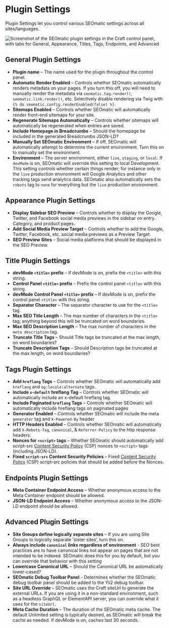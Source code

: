 # Plugin Settings

Plugin Settings let you control various SEOmatic settings across all sites/languages.

![Screenshot of the SEOmatic plugin settings in the Craft control panel, with tabs for General, Appearance, Titles, Tags, Endpoints, and Advanced](../resources/screenshots/seomatic-plugin-settings.png)

## General Plugin Settings

* **Plugin name** – The name used for the plugin throughout the control panel.
* **Automatic Render Enabled** – Controls whether SEOmatic automatically renders metadata on your pages. If you turn this off, you will need to manually render the metadata via `seomatic.tag.render()`, `seomatic.link.render()`, etc. Selectively disable rendering via Twig with `{% do seomatic.config.renderEnabled(false) %}`.
* **Sitemaps Enabled** – Controls whether SEOmatic will automatically render front-end sitemaps for your site.
* **Regenerate Sitemaps Automatically** – Controls whether sitemaps will automatically be regenerated when entries are saved.
* **Include Homepage in Breadcrumbs** – Should the homepage be included in the generated Breadcrumbs JSON-LD?
* **Manually Set SEOmatic Environment** – If off, SEOmatic will automatically attempt to determine the current environment. Turn this on to manually set the environment.
* **Environment** – The server environment, either `live`, `staging`, or `local`. If `devMode` is on, SEOmatic will override this setting to local Development. This setting controls whether certain things render; for instance only in the `live` production environment will Google Analytics and other tracking tags send analytics data. SEOmatic also automatically sets the `robots` tag to `none` for everything but the `live` production environment.

## Appearance Plugin Settings

* **Display Sidebar SEO Preview** – Controls whether to display the Google, Twitter, and Facebook social media previews in the sidebar on entry. Category, and product pages.
* **Add Social Media Preview Target** – Controls whether to add the Google, Twitter, Facebook, etc. social media previews as a Preview Target.
* **SEO Preview Sites** – Social media platforms that should be displayed in the SEO Preview.

## Title Plugin Settings

* **devMode `<title>` prefix** – If devMode is on, prefix the `<title>` with this string.
* **Control Panel `<title>` prefix** – Prefix the control panel `<title>` with this string.
* **devMode Control Panel `<title>` prefix** – If devMode is on, prefix the control panel `<title>` with this string.
* **Separator Character** – The separator character to use for the `<title>` tag.
* **Max SEO Title Length** – The max number of characters in the `<title>` tag; anything beyond this will be truncated on word boundaries.
* **Max SEO Description Length** – The max number of characters in the `meta description` tag.
* **Truncate Title Tags** – Should Title tags be truncated at the max length, on word boundaries?
* **Truncate Description Tags** – Should Description tags be truncated at the max length, on word boundaries?

## Tags Plugin Settings

* **Add `hreflang` Tags** – Controls whether SEOmatic will automatically add `hreflang` and `og:locale:alternate` tags.
* **Include `x-default` hreflang Tag** – Controls whether SEOmatic will automatically include an x-default hreflang tag.
* **Include Paginated `hreflang` Tags** – Controls whether SEOmatic will automatically include hreflang tags on paginated pages
* **Generator Enabled** – Controls whether SEOmatic will include the meta `generator` tag and `X-Powered-By` header
* **HTTP Headers Enabled** – Controls whether SEOmatic will automatically add `X-Robots-Tag`, `canonical`, & `Referrer-Policy` to the http response headers.
* **Nonces for `<script>` tags** – Whether SEOmatic should automatically add script-src [Content Security Policy](https://developer.mozilla.org/en-US/docs/Web/HTTP/Headers/Content-Security-Policy/script-src) (CSP) nonces to `<script>` tags (including JSON-LD).
* **Fixed `script-src` Content Security Policies** – Fixed [Content Security Policy](https://developer.mozilla.org/en-US/docs/Web/HTTP/Headers/Content-Security-Policy/script-src) (CSP) script-src policies that should be added before the Nonces.

## Endpoints Plugin Settings

* **Meta Container Endpoint Access** – Whether anonymous access to the Meta Container endpoint should be allowed.
* **JSON-LD Endpoint Access** – Whether anonymous access to the JSON-LD endpoint should be allowed.

## Advanced Plugin Settings

* **Site Groups define logically separate sites** – If you are using Site Groups to logically separate 'sister sites’, turn this on.
* **Always include `canonical` links regardless of environment** - SEO best practices are to have canonical links not appear on pages that are not intended to be indexed. SEOmatic does this for you by default, but you can override that behavior with this setting
* **Lowercase Canonical URL** – Should the Canonical URL be automatically lower-cased?
* **SEOmatic Debug Toolbar Panel** - Determines whether the SEOmatic debug toolbar panel should be added to the Yii2 debug toolbar.
* **Site URL Override** – SEOmatic uses the Craft siteUrl to generate the external URLs. If you are using it in a non-standard environment, such as a headless GraphQL or ElementAPI server, you can override what it uses for the `siteUrl`.
* **Meta Cache Duration** – The duration of the SEOmatic meta cache. The default Unlimited setting is typically desired, as SEOmatic will break the cache as needed. If devMode is on, caches last 30 seconds.

